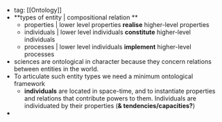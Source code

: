 - tag: [[Ontology]]
- **types of entity | compositional relation **
	- properties | lower level properties **realise** higher-level properties
	- individuals | lower level individuals **constitute** higher-level individuals 
	- processes | lower level individuals **implement** higher-level processes
- sciences are ontological in character because they concern relations between entities in the world. 
- To articulate such entity types we need a minimum ontological framework 
	- **individuals** are located in space-time, and to instantiate properties and relations that contribute powers to them. Individuals are individuated by their properties (**& tendencies/capacities?**)
- 
